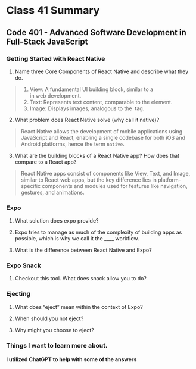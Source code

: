 # Class 41 Summary
## Code 401 - Advanced Software Development in Full-Stack JavaScript

### Getting Started with React Native
1. Name three Core Components of React Native and describe what they do.
> 1. View: A fundamental UI building block, similar to a <div> in web development.
> 2. Text: Represents text content, comparable to the <span> element.
> 3. Image: Displays images, analogous to the <img> tag.
2. What problem does React Native solve (why call it native)?
> React Native allows the development of mobile applications using JavaScript and React, enabling a single codebase for both iOS and Android platforms, hence the term `native`.
3. What are the building blocks of a React Native app? How does that compare to a React app?
> React Native apps consist of components like View, Text, and Image, similar to React web apps, but the key difference lies in platform-specific components and modules used for features like navigation, gestures, and animations.

### Expo
1. What solution does expo provide?
> 
2. Expo tries to manage as much of the complexity of building apps as possible, which is why we call it the ____ workflow.
> 
3. What is the difference between React Native and Expo?
> 

### Expo Snack
1. Checkout this tool. What does snack allow you to do?
> 

### Ejecting
1. What does “eject” mean within the context of Expo?
> 
2. When should you not eject?
> 
3. Why might you choose to eject?
> 

### Things I want to learn more about.

#### I utilized ChatGPT to help with some of the answers